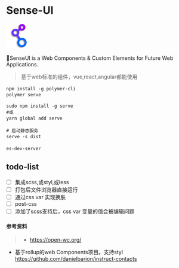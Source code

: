 # Sense-UI

<img src="./favicon.png" alt="logo" height="66">

🖖SenseUI is a Web Components &amp; Custom Elements for Future Web Applications.
> 基于web标准的组件，vue,react,angular都能使用


```shell
npm install -g polymer-cli
polymer serve
```

```shell
sudo npm install -g serve
#或
yarn global add serve

# 启动静态服务
serve -s dist 

es-dev-server
```

## todo-list

- [ ] 集成scss,或styl,或less
- [ ] 打包后文件浏览器直接运行
- [ ] 通过css var 实现换肤
- [ ] post-css
- [ ] 添加了scss支持后，css var 变量的值会被编辑问题

#### 参考资料
> - https://open-wc.org/
- 基于rollup的web Components项目。支持styl https://github.com/danielbarion/instruct-contacts
